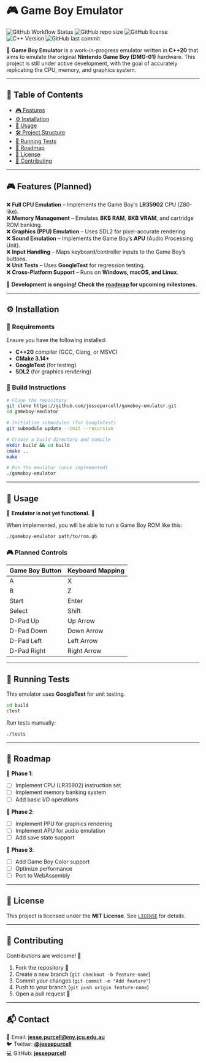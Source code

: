 # 🎮 Game Boy Emulator
![GitHub Workflow Status](https://img.shields.io/github/actions/workflow/status/jessepurcell/gameboy-emulator/ci.yml?branch=main)
![GitHub repo size](https://img.shields.io/github/repo-size/jessepurcell/gameboy-emulator)
![GitHub license](https://img.shields.io/github/license/jessepurcell/gameboy-emulator)
![C++ Version](https://img.shields.io/badge/C%2B%2B-20-blue.svg)
![GitHub last commit](https://img.shields.io/github/last-commit/jessepurcell/gameboy-emulator)

🚀 **Game Boy Emulator** is a work-in-progress emulator written in **C++20** that aims to emulate the original **Nintendo Game Boy (DMG-01)** hardware. This project is still under active development, with the goal of accurately replicating the CPU, memory, and graphics system.

---

## 📖 **Table of Contents**
- [🎮 Features](#-features)
- [⚙️ Installation](#️-installation)
- [🚀 Usage](#-usage)
- [🛠️ Project Structure](#️-project-structure)
- [🧪 Running Tests](#-running-tests)
- [📝 Roadmap](#-roadmap)
- [📜 License](#-license)
- [🤝 Contributing](#-contributing)

---

## 🎮 **Features (Planned)**
❌ **Full CPU Emulation** – Implements the Game Boy's **LR35902** CPU (Z80-like).  
❌ **Memory Management** – Emulates **8KB RAM**, **8KB VRAM**, and cartridge ROM banking.  
❌ **Graphics (PPU) Emulation** – Uses SDL2 for pixel-accurate rendering.  
❌ **Sound Emulation** – Implements the Game Boy’s **APU** (Audio Processing Unit).  
❌ **Input Handling** – Maps keyboard/controller inputs to the Game Boy’s buttons.  
❌ **Unit Tests** – Uses **GoogleTest** for regression testing.  
❌ **Cross-Platform Support** – Runs on **Windows, macOS, and Linux**.  

🚧 **Development is ongoing! Check the [roadmap](#-roadmap) for upcoming milestones.**  

---

## ⚙️ **Installation**
### **🔹 Requirements**
Ensure you have the following installed:
- **C++20** compiler (GCC, Clang, or MSVC)
- **CMake 3.14+**
- **GoogleTest** (for testing)
- **SDL2** (for graphics rendering)

### **🔹 Build Instructions**
```sh
# Clone the repository
git clone https://github.com/jessepurcell/gameboy-emulator.git
cd gameboy-emulator

# Initialize submodules (for GoogleTest)
git submodule update --init --recursive

# Create a build directory and compile
mkdir build && cd build
cmake ..
make

# Run the emulator (once implemented)
./gameboy-emulator
```

---

## 🚀 **Usage**
🚧 **Emulator is not yet functional.** 🚧  

When implemented, you will be able to run a Game Boy ROM like this:
```sh
./gameboy-emulator path/to/rom.gb
```

### **🎮 Planned Controls**
| Game Boy Button | Keyboard Mapping |
|----------------|-----------------|
| A             | X               |
| B             | Z               |
| Start         | Enter           |
| Select        | Shift           |
| D-Pad Up      | Up Arrow        |
| D-Pad Down    | Down Arrow      |
| D-Pad Left    | Left Arrow      |
| D-Pad Right   | Right Arrow     |

---

## 🧪 **Running Tests**
This emulator uses **GoogleTest** for unit testing.

```sh
cd build
ctest
```

Run tests manually:
```sh
./tests
```

---

## 📝 **Roadmap**
📌 **Phase 1**:  
- [ ] Implement CPU (LR35902) instruction set  
- [ ] Implement memory banking system  
- [ ] Add basic I/O operations  

📌 **Phase 2**:  
- [ ] Implement PPU for graphics rendering  
- [ ] Implement APU for audio emulation  
- [ ] Add save state support  

📌 **Phase 3**:  
- [ ] Add Game Boy Color support  
- [ ] Optimize performance  
- [ ] Port to WebAssembly  

---

## 📜 **License**
This project is licensed under the **MIT License**. See [`LICENSE`](LICENSE) for details.

---

## 🤝 **Contributing**
Contributions are welcome! 🎉  

1. Fork the repository 🍴  
2. Create a new branch (`git checkout -b feature-name`)  
3. Commit your changes (`git commit -m "Add feature"`)  
4. Push to your branch (`git push origin feature-name`)  
5. Open a pull request 📌  

---

## 📬 **Contact**
📧 Email: **jesse.purcell@my.jcu.edu.au**  
🐦 Twitter: **[@jessepurcell](https://twitter.com/jessepurcell)**  
💻 GitHub: **[jessepurcell](https://github.com/jessepurcell)**  
